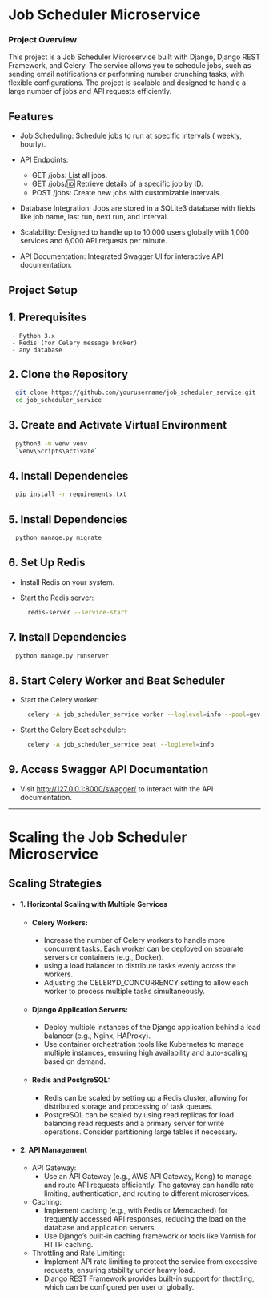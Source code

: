 

# Job Scheduler Microservice

### Project Overview
This project is a Job Scheduler Microservice built with Django, Django REST Framework, and Celery. The service allows you to schedule jobs, such as sending email notifications or performing number crunching tasks, with flexible configurations. The project is scalable and designed to handle a large number of jobs and API requests efficiently.

## Features

- Job Scheduling: Schedule jobs to run at specific intervals ( weekly, hourly).
- API Endpoints:
  - GET /jobs: List all jobs.
  - GET /jobs/:id: Retrieve details of a specific job by ID.
  - POST /jobs: Create new jobs with customizable intervals.
- Database Integration: Jobs are stored in a SQLite3 database with fields like job name, last run, next run, and interval.

- Scalability: Designed to handle up to 10,000 users globally with 1,000 services and 6,000 API requests per minute.

- API Documentation: Integrated Swagger UI for interactive API documentation.


## Project Setup
## 1. Prerequisites
     - Python 3.x
     - Redis (for Celery message broker)
     - any database


## 2. Clone the Repository



```bash
  git clone https://github.com/yourusername/job_scheduler_service.git
  cd job_scheduler_service

```

## 3.  Create and Activate Virtual Environment



```bash
  python3 -m venv venv
  `venv\Scripts\activate`
```

## 4.  Install Dependencies

```bash
  pip install -r requirements.txt

```


## 5.  Install Dependencies

```bash
  python manage.py migrate

```

## 6. Set Up Redis

  - Install Redis on your system.
  - Start the Redis server:

    ```bash
      redis-server --service-start
    ```

## 7.  Install Dependencies

```bash
  python manage.py runserver

```

##  8. Start Celery Worker and Beat Scheduler
  - Start the Celery worker:

    ```bash
      celery -A job_scheduler_service worker --loglevel=info --pool=gevent

    ```

  - Start the Celery Beat scheduler:

    ```bash
      celery -A job_scheduler_service beat --loglevel=info

    ```

## 9. Access Swagger API Documentation
  - Visit http://127.0.0.1:8000/swagger/ to interact with the API documentation.





---------





# Scaling the Job Scheduler Microservice

## Scaling Strategies
-  #### 1. Horizontal Scaling with Multiple Services
   - #### Celery Workers:
     - Increase the number of Celery workers to handle more concurrent tasks. Each worker can be deployed on separate servers or containers (e.g., Docker).
     - using a load balancer to distribute tasks evenly across the workers.
     - Adjusting the CELERYD_CONCURRENCY setting to allow each worker to process multiple tasks simultaneously.
   - #### Django Application Servers:
       - Deploy multiple instances of the Django application behind a load balancer (e.g., Nginx, HAProxy).
      - Use container orchestration tools like Kubernetes to manage multiple instances, ensuring high availability and auto-scaling based on demand.
   - #### Redis and PostgreSQL:
       - Redis can be scaled by setting up a Redis cluster, allowing for distributed storage and processing of task queues.
       - PostgreSQL can be scaled by using read replicas for load balancing read requests and a primary server for write operations. Consider partitioning large tables if necessary.
- #### 2. API Management
  - API Gateway:
       - Use an API Gateway (e.g., AWS API Gateway, Kong) to manage and route API requests efficiently. The gateway can handle rate limiting, authentication, and routing to different microservices.
   - Caching:
       - Implement caching (e.g., with Redis or Memcached) for frequently accessed API responses, reducing the load on the database and application servers.
      - Use Django’s built-in caching framework or tools like Varnish for HTTP caching.
    - Throttling and Rate Limiting:
       - Implement API rate limiting to protect the service from excessive requests, ensuring stability under heavy load.
       - Django REST Framework provides built-in support for throttling, which can be configured per user or globally.
